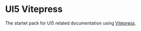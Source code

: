# UI5 Vitepress 
The startet pack for UI5 related documentation using [Vitepress](https://vitepress.dev/).

